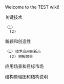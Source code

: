 Welcome to the TEST wiki!

关键技术

    （1)
      (2)
新颖和创造性

    （1) 技术应用创新点
      (2) 积极效果
应用场景和目标市场

结构原理图和结构说明
